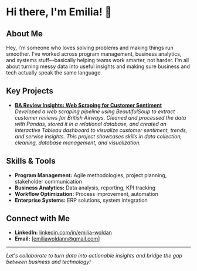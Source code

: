 # Hi there, I'm Emilia! 👋

## About Me

Hey, I’m someone who loves solving problems and making things run smoother. I’ve worked across program management, business analytics, and systems stuff—basically helping teams work smarter, not harder. I’m all about turning messy data into useful insights and making sure business and tech actually speak the same language.

## Key Projects

- **[BA Review Insights: Web Scraping for Customer Sentiment](https://github.com/ewoldan/Web-Scraping-for-Customer-Sentiment.git)**  
  *Developed a web scraping pipeline using BeautifulSoup to extract customer reviews for British Airways. Cleaned and processed the data with Pandas, stored it in a relational database, and created an interactive Tableau dashboard to visualize customer sentiment, trends, and service insights. This project showcases skills in data collection, cleaning, database management, and visualization.*

## Skills & Tools

- **Program Management:** Agile methodologies, project planning, stakeholder communication
- **Business Analytics:** Data analysis, reporting, KPI tracking
- **Workflow Optimization:** Process improvement, automation
- **Enterprise Systems:** ERP solutions, system integration

## Connect with Me

- **LinkedIn:** [linkedin.com/in/emilia-woldan](https://www.linkedin.com/in/emilia-woldan/)
- **Email:** [emiliawoldann@gmail.com]

---

*Let's collaborate to turn data into actionable insights and bridge the gap between business and technology!*
